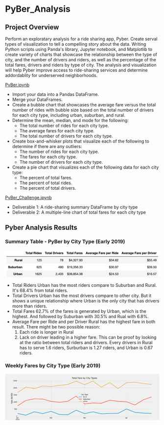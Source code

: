 # PyBer_Analysis

## Project Overview
Perform an exploratary analysis for a ride sharing app, Pyber. Create serval types of visualization to tell a compelling story about the data. Writing Python scripts using Panda's library, Jupyter notebook, and Matplotlib to create variety of charts that showcase the relationship between the type of city, and the number of drivers and riders, as well as the percentage of the total fares, drivers and riders by type of city. The analysis and visualization will help Pyber improve access to ride-sharing services and determine addordablity for underserved neighborhoods.  

<a href = "https://github.com/angelnga/PyBer_Analysis/blob/main/PyBer.ipynb">  PyBer.ipynb </a>
- Import your data into a Pandas DataFrame.
- Merge your DataFrames.
- Create a bubble chart that showcases the average fare versus the total number of rides with bubble size based on the total number of drivers for each city type, including urban, suburban, and rural.
- Determine the mean, median, and mode for the following:
  - The total number of rides for each city type.
  - The average fares for each city type.
  - The total number of drivers for each city type.
- Create box-and-whisker plots that visualize each of the following to determine if there are any outliers:
  - The number of rides for each city type.
  - The fares for each city type.
  - The number of drivers for each city type.
- Create a pie chart that visualizes each of the following data for each city type:
  - The percent of total fares.
  - The percent of total rides.
  - The percent of total drivers.


<a href = "https://github.com/angelnga/PyBer_Analysis/blob/main/PyBer_Challenge.ipynb"> PyBer_Challenge.ipynb </a>
- Deliverable 1: A ride-sharing summary DataFrame by city type
- Deliverable 2: A multiple-line chart of total fares for each city type

## Pyber Analysis Results
### Summary Table - PyBer by City Type (Early 2019)
![summary table](analysis/PyBer_summary_table.png)
- Total Riders
  Urban has the most riders compare to Suburban and Rural. It's 68.4% from total riders. 
- Total Drivers
  Urban has the most drivers compare to other city. But it shows a unique relationship where Urban is the only city that has drivers more than riders. 
- Total Fares
  62.7% of the fares is generated by Urban, which is the highest. And followed by Suburban with 30.5% and Rual with 6.8%.
- Average Fare per Ride and per Driver
  Rural has the highest fare in both result. There might be two possible reason:
  1. Each ride is longer in Rural
  2. Lack on driver leading in a higher fare.
  This can be proof by looking at the ratio between total riders and drivers. Every drivers in Rural has to serve 1.6 riders, Surburban is 1.27 riders, and Urban is 0.67 riders.
  
### Weekly Fares by City Type (Early 2019)
![summary table](analysis/challenge_fare_summary.png)






